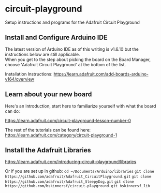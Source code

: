 # circuit-playground
Setup instructions and programs for the Adafruit Circuit Playground

## Install and Configure Arduino IDE

The latest version of Arduino IDE as of this writing is v1.6.10 but the instructions below are still applicable.  
When you get to the step about picking the board on the Board Manager, choose 'Adafruit Circuit Playground' at the bottom of the
list.

Installation Instructions: https://learn.adafruit.com/add-boards-arduino-v164/overview

## Learn about your new board

Here's an Introduction, start here to familiarize yourself with what the board can do:

https://learn.adafruit.com/circuit-playground-lesson-number-0

The rest of the tutorials can be found here: https://learn.adafruit.com/category/circuit-playground-1

## Install the Adafruit Libraries

https://learn.adafruit.com/introducing-circuit-playground/libraries

Or if you are set up in github:
`cd ~/Documents/Arduino/libraries`
`git clone https://github.com/adafruit/Adafruit_CircuitPlayground.git`
`git clone https://github.com/adafruit/Adafruit_SleepyDog.git`
`git clone https://github.com/bskinnersf/circuit-playground.git bskinnersf_lib`




